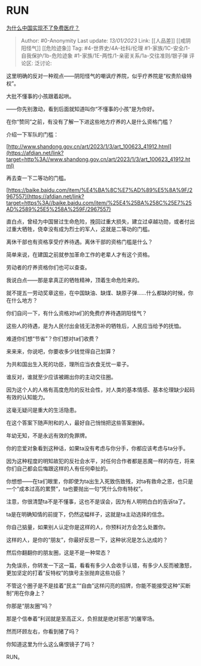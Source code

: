 # RUN
[为什么中国实现不了免费医疗？](https://afdian.net/p/83bf090e92d311eda48f5254001e7c00)

> Author: #0-Anonymity
> Last update: *13/01/2023*
> Link: [[人品差]] [[戒阴阳怪气]] [[危险迹象]]
> Tag:  #4-世界史/4A-社科/伦理 #1-家族/1C-安全/1-自我保护/1b-危险迹象 #1-家族/1E-两性/1-亲密关系/1a-交往准则/银子弹
> 评论区:
> 泛讨论:

这里明确的反对一种观点——阴阳怪气的嘲讽疗养院，似乎疗养院是“权贵阶级特权”。

大批不懂事的小孩跟着起哄。

——你先别激动，看到后面就知道叫你“不懂事的小孩”是为你好。

在你“赞同”之前，有没有了解一下进这些地方疗养的人是什么资格门槛？

介绍一下军队的门槛： 

[http://www.shandong.gov.cn/art/2023/1/3/art_100623_41912.html](https://afdian.net/link?target=http%3A//www.shandong.gov.cn/art/2023/1/3/art_100623_41912.html)

再去查一下二等功的门槛。

[https://baike.baidu.com/item/%E4%BA%8C%E7%AD%89%E5%8A%9F/2967557](https://afdian.net/link?target=https%3A//baike.baidu.com/item/%25E4%25BA%258C%25E7%25AD%2589%25E5%258A%259F/2967557)

直白点，曾经为中国冒过生命危险，挽回过重大损失，建立过卓越功勋，或者付出过重大牺牲，侥幸没有成为烈士的军人，这就是二等功的门槛。

离休干部也有资格享受疗养待遇。离休干部的资格门槛是什么？

简单来说，在建国之前就参加革命工作的老辈人才有这个资格。

劳动者的疗养资格你们也可以查查。

我说白点——那是拿真正的牺牲精神，顶着生命危险来的。

就不提五一劳动奖章这些，在中国缺油、缺煤、缺原子弹……什么都缺的时候，你在什么地方？

你们自问一下，有什么资格对ta们的免费疗养待遇阴阳怪气？

这些人的待遇，是为人民付出金钱无法弥补的牺牲后，人民应当给予的抚恤。

难道你们想“节省”？你们想对ta们收费？

来来来，你说吧，你要收多少钱觉得自己划算？

为共和国出生入死的功臣，理所应当衣食无忧一辈子。

谁反对，谁就至少应该被踢出你的主动交往圈。

因为这个人的人格有高度危险的反社会性，对人类的基本情感、基本伦理缺少起码有效的认知能力。

这毫无疑问是重大的生活隐患。

在这个答案下随声附和的人，最好自己悄悄把这些答案删掉。

年幼无知，不是永远有效的免罪牌。

你的恋爱对象看到这种话，如果ta没有考虑与你分手，你都应该考虑与ta分手。

因为这种程度的明知故犯的反社会水平，对任何合作者都是恶魔一样的存在，将来你们自己都会后悔跟这样的人有任何牵扯的。

你想想——在ta们眼里，你即使为ta出生入死致伤致残，对ta有救命之恩，也只是一个“成本过高的累赘”，ta也要抛出一句“凭什么你有特权”。
  
注意，你很清楚ta不是不懂事，这也不是误会，因为有人明明白白的告诉ta了。

ta是在明确知情的前提下，仍然这幅样子，这就是ta主动选择的信念。

你自己掂量，如果别人认定你是这样的人，你预料对方会怎么处置你。

这样的人，是你的“朋友”，你最好反思一下，这种状况是怎么达成的？

然后你翻翻你的朋友圈，这是不是一种常态？

为免误杀，你转发一下这一篇，看看有多少人会收手认错，有多少人反而被激怒，更加坚定的打着“反特权”的旗号主张抛弃这些功臣？

不管这个圈子是不是挂着“民主”“自由”这样闪亮的招牌，你能不能接受这种“买断制”用在你身上？

你那是“朋友圈”吗？

那是个信奉着“利润就是至高正义，负担就是绝对邪恶”的屠宰场。

然而环顾左右，你看到猪了吗？

你知道这里为什么这么痛恨镜子了吗？

RUN。
